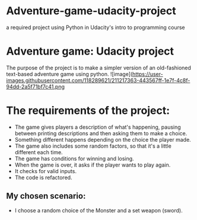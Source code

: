 # Adventure-game-udacity-project
a required project using Python in Udacity's intro to programming course
# Adventure game: Udacity project

The purpose of the project is to make a simpler version of an old-fashioned text-based adventure game using python.
![image](https://user-images.githubusercontent.com/118289621/211217363-443567ff-1e7f-4c8f-94dd-2a5f71bf7c41.png

# **The requirements of the project:**

 - The game gives players a description of what's happening, pausing between printing descriptions and then asking them to make a choice.
-   Something different happens depending on the choice the player made.
-   The game also includes some random factors, so that it's a little different each time.
-   The game has conditions for winning and losing.
-   When the game is over, it asks if the player wants to play again.  
- It checks for valid inputs.
- The code is refactored.


## My chosen scenario:
- I choose a random choice of the Monster and a set weapon (sword).


